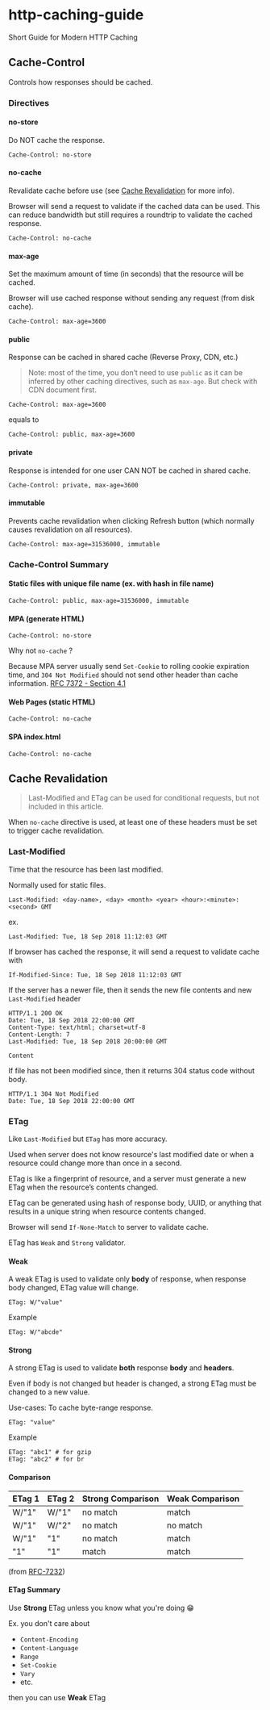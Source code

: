 # http-caching-guide

Short Guide for Modern HTTP Caching

## Cache-Control

Controls how responses should be cached.

### Directives

#### no-store

Do NOT cache the response.

```text
Cache-Control: no-store
```

#### no-cache

Revalidate cache before use (see [Cache Revalidation](#cache-revalidation) for more info).

Browser will send a request to validate if the cached data can be used.
This can reduce bandwidth but still requires a roundtrip to validate the cached response.

```text
Cache-Control: no-cache
```

#### max-age

Set the maximum amount of time (in seconds) that the resource will be cached.

Browser will use cached response without sending any request (from disk cache).

```text
Cache-Control: max-age=3600
```

#### public

Response can be cached in shared cache (Reverse Proxy, CDN, etc.)

> Note: most of the time, you don’t need to use `public` as it can be inferred by other caching directives, such as `max-age`. But check with CDN document first.

```text
Cache-Control: max-age=3600
```

equals to

```text
Cache-Control: public, max-age=3600
```

#### private

Response is intended for one user CAN NOT be cached in shared cache.

```text
Cache-Control: private, max-age=3600
```

#### immutable

Prevents cache revalidation when clicking Refresh button (which normally causes revalidation on all resources).

```text
Cache-Control: max-age=31536000, immutable
```

### Cache-Control Summary

#### Static files with unique file name (ex. with hash in file name)

```text
Cache-Control: public, max-age=31536000, immutable
```

#### MPA (generate HTML)

```text
Cache-Control: no-store
```

Why not `no-cache` ?

Because MPA server usually send `Set-Cookie` to rolling cookie expiration time,
and `304 Not Modified` should not send other header than cache information.
[RFC 7372 - Section 4.1](https://tools.ietf.org/html/rfc7232#section-4.1)

#### Web Pages (static HTML)

```text
Cache-Control: no-cache
```

#### SPA index.html

```text
Cache-Control: no-cache
```

## Cache Revalidation

> Last-Modified and ETag can be used for conditional requests, but not included in this article.

When `no-cache` directive is used,
at least one of these headers must be set to trigger cache revalidation.

### Last-Modified

Time that the resource has been last modified.

Normally used for static files.

```text
Last-Modified: <day-name>, <day> <month> <year> <hour>:<minute>:<second> GMT
```

ex.

```text
Last-Modified: Tue, 18 Sep 2018 11:12:03 GMT
```

If browser has cached the response, it will send a request to validate cache with

```text
If-Modified-Since: Tue, 18 Sep 2018 11:12:03 GMT
```

If the server has a newer file, then it sends the new file contents and new `Last-Modified` header

```text
HTTP/1.1 200 OK
Date: Tue, 18 Sep 2018 22:00:00 GMT
Content-Type: text/html; charset=utf-8
Content-Length: 7
Last-Modified: Tue, 18 Sep 2018 20:00:00 GMT

Content
```

If file has not been modified since, then it returns 304 status code without body.

```text
HTTP/1.1 304 Not Modified
Date: Tue, 18 Sep 2018 22:00:00 GMT

```

### ETag

Like `Last-Modified` but `ETag` has more accuracy.

Used when server does not know resource's last modified date or when a resource could change more than once in a second.

ETag is like a fingerprint of resource, and a server must generate a new ETag when the resource’s contents changed.

ETag can be generated using hash of response body, UUID, or anything that results in a unique string when resource contents changed.

Browser will send `If-None-Match` to server to validate cache.

ETag has `Weak` and `Strong` validator.

#### Weak

A weak ETag is used to validate only **body** of response, when response body changed, ETag value will change.

```text
ETag: W/"value"
```

Example

```text
ETag: W/"abcde"
```

#### Strong

A strong ETag is used to validate **both** response **body** and **headers**.

Even if body is not changed but header is changed, a strong ETag must be changed to a new value.

Use-cases: To cache byte-range response.

```text
ETag: "value"
```

Example

```text
ETag: "abc1" # for gzip
ETag: "abc2" # for br
```

#### Comparison

| ETag 1 | ETag 2 | Strong Comparison | Weak Comparison |
|--------|--------|-------------------|-----------------|
| W/"1"  | W/"1"  | no match          | match           |
| W/"1"  | W/"2"  | no match          | no match        |
| W/"1"  | "1"    | no match          | match           |
| "1"    | "1"    | match             | match           |

(from [RFC-7232](https://tools.ietf.org/html/rfc7232#section-2.3.2))

#### ETag Summary

Use **Strong** ETag unless you know what you're doing 😁

Ex. you don't care about

- `Content-Encoding`
- `Content-Language`
- `Range`
- `Set-Cookie`
- `Vary`
- etc.

then you can use **Weak** ETag
